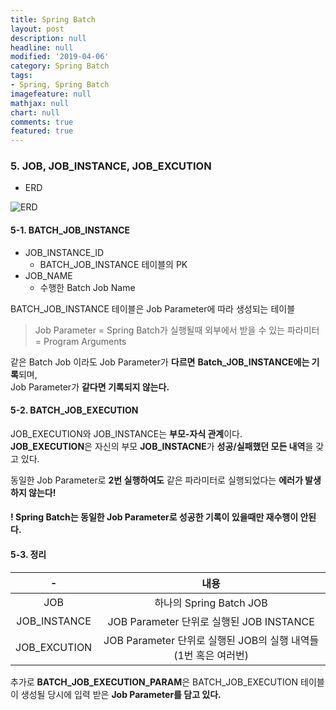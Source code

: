```yaml
---
title: Spring Batch
layout: post
description: null
headline: null
modified: '2019-04-06'
category: Spring Batch
tags:
- Spring, Spring Batch
imagefeature: null
mathjax: null
chart: null
comments: true
featured: true
---
```


### 5. JOB, JOB_INSTANCE, JOB_EXCUTION

 - ERD  

![ERD](data/batch_table_erd.png)  


#### 5-1. BATCH_JOB_INSTANCE

 * JOB_INSTANCE_ID  
   * BATCH_JOB_INSTANCE 테이블의 PK
 * JOB_NAME
   * 수행한 Batch Job Name

BATCH_JOB_INSTANCE 테이블은 Job Parameter에 따라 생성되는 테이블
 > Job Parameter = Spring Batch가 실행될때 외부에서 받을 수 있는 파라미터 = Program Arguments
 
같은 Batch Job 이라도 Job Parameter가 **다르면** **Batch_JOB_INSTANCE에는 기록**되며,  
Job Parameter가 **같다면 기록되지 않는다.**  


#### 5-2. BATCH_JOB_EXECUTION

JOB_EXECUTION와 JOB_INSTANCE는 **부모-자식 관계**이다.  
**JOB_EXECUTION**은 자신의 부모 **JOB_INSTACNE**가 **성공/실패했던 모든 내역**을 갖고 있다.  

동일한 Job Parameter로 **2번 실행하여도** 같은 파라미터로 실행되었다는 **에러가 발생하지 않는다!**

#### ! Spring Batch는 동일한 Job Parameter로 성공한 기록이 있을때만 재수행이 안된다.  


#### 5-3. 정리

|      -     |                          내용                          |
|:------------:|:------------------------------------------------------------:|
|      JOB     |                          하나의 Spring Batch JOB              |
| JOB_INSTANCE |           JOB Parameter 단위로 실행된 JOB INSTANCE           |
| JOB_EXCUTION | JOB Parameter 단위로 실행된 JOB의 실행 내역들(1번 혹은 여러번) |


추가로 **BATCH_JOB_EXECUTION_PARAM**은 BATCH_JOB_EXECUTION 테이블이 생성될 당시에 입력 받은 **Job Parameter를 담고 있다.**


